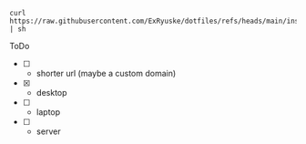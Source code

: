 ```
curl https://raw.githubusercontent.com/ExRyuske/dotfiles/refs/heads/main/install.sh | sh
```

ToDo

- [ ] - shorter url (maybe a custom domain)
- [x] - desktop
- [ ] - laptop
- [ ] - server